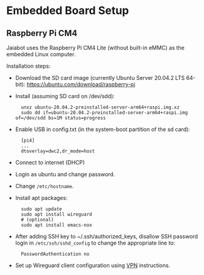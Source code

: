# Embedded Board Setup

## Raspberry Pi CM4

Jaiabot uses the Raspberry Pi CM4 Lite (without built-in eMMC) as the embedded Linux computer.

Installation steps:

- Download the SD card image (currently Ubuntu Server 20.04.2 LTS 64-bit): https://ubuntu.com/download/raspberry-pi
- Install (assuming SD card on /dev/sdd):

        unxz ubuntu-20.04.2-preinstalled-server-arm64+raspi.img.xz
        sudo dd if=ubuntu-20.04.2-preinstalled-server-arm64+raspi.img of=/dev/sdd bs=1M status=progress

- Enable USB in config.txt (in the system-boot partition of the sd card):

        [pi4]
        ...
        dtoverlay=dwc2,dr_mode=host

- Connect to internet (DHCP)
- Login as ubuntu and change password.
- Change `/etc/hostname`.
- Install apt packages:

        sudo apt update
        sudo apt install wireguard
        # (optional)
        sudo apt install emacs-nox

- After adding SSH key to ~/.ssh/authorized_keys, disallow SSH password login in `/etc/ssh/sshd_config` to change the appropriate line to:

        PasswordAuthentication no

- Set up Wireguard client configuration using [VPN](page55_vpn.md) instructions.